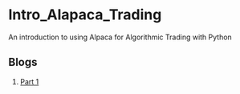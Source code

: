 # Intro_Alapaca_Trading
An introduction to using Alpaca for Algorithmic Trading with Python

## Blogs
1. [Part 1](https://medium.com/geekculture/algorithmic-trading-in-python-with-alpaca-2c2bc06303c3)
